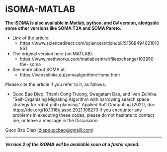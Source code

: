 # iSOMA-MATLAB
<strong>The iSOMA is also available in Matlab, python, and C# version, alongside some other versions like SOMA T3A and SOMA Pareto.</strong>


<ul><li>
  Link of the article:
  <ul><li>https://www.sciencedirect.com/science/article/pii/S1568494621010851</li></ul></li>


  <li>The original version here (on MATLAB):

<ul>
  <li>https://www.mathworks.com/matlabcentral/fileexchange/103950-the-isoma</li>
    </ul></li>


<li>See more about SOMA at:
<ul><li>
  https://ivanzelinka.eu/somaalgorithm/Home.html</li></ul></li>
</ul>

Please cite the article if you refer to it, as follows:
- Quoc Bao Diep, Thanh Cong Truong, Swagatam Das, and Ivan Zelinka. "Self-Organizing Migrating Algorithm with narrowing search space strategy for robot path planning." Applied Soft Computing (2021), doi: https://doi.org/10.1016/j.asoc.2021.108270
If you encounter any problems in executing these codes, please do not hesitate to contact me, or leave a message in the Discussion:

Quoc Bao Diep (diepquocbao@gmaill.com)

______________________________________________________________________

_**Version 2 of the iSOMA will be available soon at a faster speed.**_
